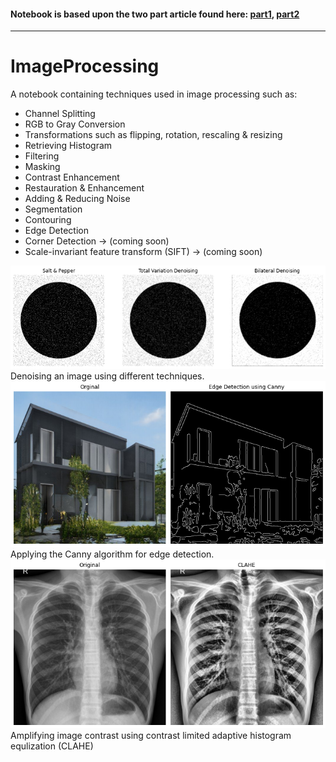 #### Notebook is based upon the two part article found here: [part1](https://towardsdatascience.com/massive-tutorial-on-image-processing-and-preparation-for-deep-learning-in-python-1-e534ee42f122), [part2](https://towardsdatascience.com/massive-tutorial-on-image-processing-and-preparation-for-deep-learning-in-python-2-14816263b4a5)
---

# ImageProcessing
A notebook containing techniques used in image processing such as:

- Channel Splitting
- RGB to Gray Conversion
- Transformations such as flipping, rotation, rescaling & resizing
- Retrieving Histogram
- Filtering
- Masking
- Contrast Enhancement
- Restauration & Enhancement
- Adding & Reducing Noise
- Segmentation
- Contouring
- Edge Detection
- Corner Detection -> (coming soon)
- Scale-invariant feature transform (SIFT) -> (coming soon)

![spectrogram](img/denoise.png)
Denoising an image using different techniques.
![spectrogram](img/canny.png)
Applying the Canny algorithm for edge detection.
![spectrogram](img/clahe.png)
Amplifying image contrast using contrast limited adaptive histogram equlization (CLAHE)

